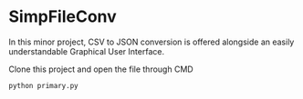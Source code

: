 # SimpFileConv
In this minor project, CSV to JSON conversion is offered alongside an easily understandable Graphical User Interface.

Clone this project and open the file through CMD


```bash
python primary.py
```
